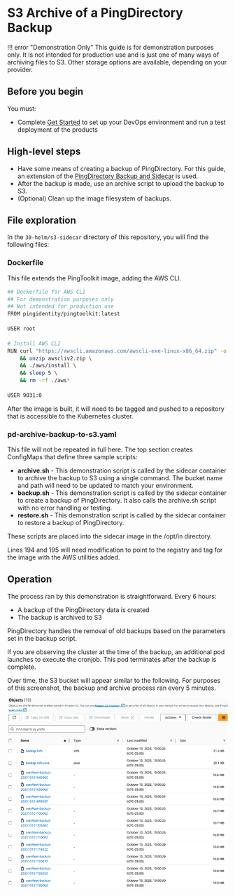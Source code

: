# S3 Archive of a PingDirectory Backup

!!! error "Demonstration Only"
    This guide is for demonstration purposes only. It is not intended for production use and is just one of many ways of archiving files to S3.  Other storage options are available, depending on your provider.

## Before you begin

You must:

* Complete [Get Started](../get-started/introduction.md) to set up your DevOps environment and run a test deployment of the products

## High-level steps

* Have some means of creating a backup of PingDirectory.  For this guide, an extension of the [PingDirectory Backup and Sidecar](https://raw.githubusercontent.com/pingidentity/pingidentity-devops-getting-started/master/30-helm/pingdirectory-backup/pingdirectory-periodic-backup.yaml) is used.
* After the backup is made, use an archive script to upload the backup to S3.
* (Optional) Clean up the image filesystem of backups.

## File exploration

In the `30-helm/s3-sidecar` directory of this repository, you will find the following files:

### Dockerfile

This file extends the PingToolkit image, adding the AWS CLI.

```sh
## Dockerfile for AWS CLI
## For demonstration purposes only
## Not intended for production use
FROM pingidentity/pingtoolkit:latest

USER root

# Install AWS CLI
RUN curl "https://awscli.amazonaws.com/awscli-exe-linux-x86_64.zip" -o "awscliv2.zip" \
    && unzip awscliv2.zip \
    && ./aws/install \
    && sleep 5 \
    && rm -rf ./aws*

USER 9031:0
```

After the image is built, it will need to be tagged and pushed to a repository that is accessible to the Kubernetes cluster.

### pd-archive-backup-to-s3.yaml

This file will not be repeated in full here.  The top section creates ConfigMaps that define three sample scripts:

* **archive.sh** - This demonstration script is called by the sidecar container to archive the backup to S3 using a single command.  The bucket name and path will need to be updated to match your environment.
* **backup.sh** - This demonstration script is called by the sidecar container to create a backup of PingDirectory.  It also calls the archive.sh script with no error handling or testing.
* **restore.sh** - This demonstration script is called by the sidecar container to restore a backup of PingDirectory.

These scripts are placed into the sidecar image in the /opt/in directory.

Lines 194 and 195 will need modification to point to the registry and tag for the image with the AWS utilities added.

## Operation

The process ran by this demonstration is straightforward.  Every 6 hours:

* A backup of the PingDirectory data is created
* The backup is archived to S3

PingDirectory handles the removal of old backups based on the parameters set in the backup script.

If you are observing the cluster at the time of the backup, an additional pod launches to execute the cronjob.  This pod terminates after the backup is complete.

Over time, the S3 bucket will appear similar to the following.  For purposes of this screenshot, the backup and archive process ran every 5 minutes.

![S3 archive contents](../images/s3Sample.png)
